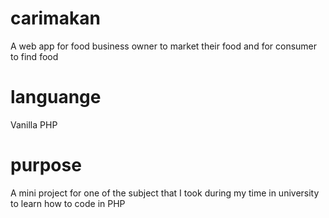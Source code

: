 # carimakan
A web app for food business owner to market their food and for consumer to find food

# languange
Vanilla PHP

# purpose
A mini project for one of the subject that I took during my time in university to learn how to code in PHP
